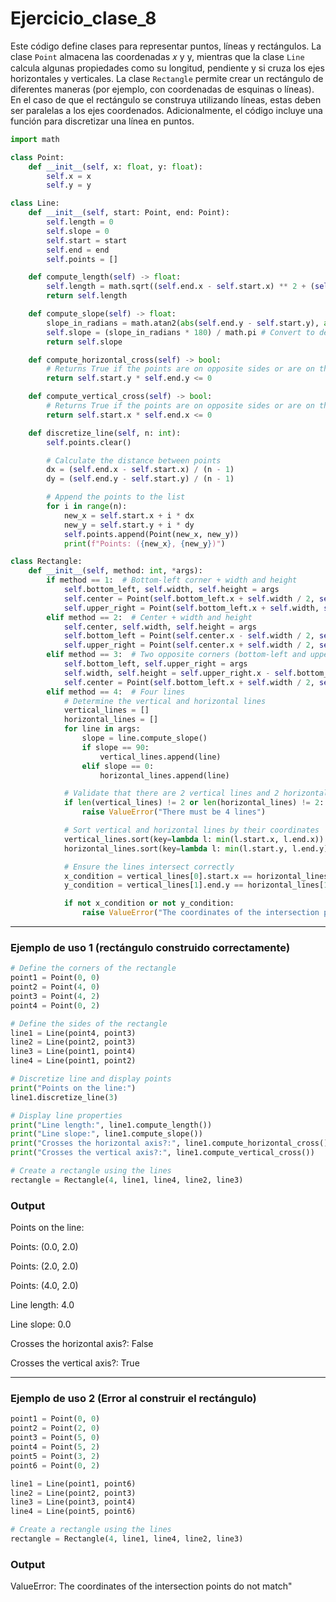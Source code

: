 # Ejercicio_clase_8

Este código define clases para representar puntos, líneas y rectángulos. La clase `Point` almacena las coordenadas 𝑥 y y, mientras que la clase `Line` calcula algunas propiedades como su longitud, pendiente y si cruza los ejes horizontales y verticales. La clase `Rectangle` permite crear un rectángulo de diferentes maneras (por ejemplo, con coordenadas de esquinas o líneas). En el caso de que el rectángulo se construya utilizando líneas, estas deben ser paralelas a los ejes coordenados. Adicionalmente, el código incluye una función para discretizar una línea en puntos. 

``` python
import math

class Point:
    def __init__(self, x: float, y: float):
        self.x = x
        self.y = y

class Line:
    def __init__(self, start: Point, end: Point):
        self.length = 0
        self.slope = 0
        self.start = start
        self.end = end
        self.points = []

    def compute_length(self) -> float:
        self.length = math.sqrt((self.end.x - self.start.x) ** 2 + (self.end.y - self.start.y) ** 2)
        return self.length

    def compute_slope(self) -> float:
        slope_in_radians = math.atan2(abs(self.end.y - self.start.y), abs(self.end.x - self.start.x))
        self.slope = (slope_in_radians * 180) / math.pi # Convert to degrees
        return self.slope

    def compute_horizontal_cross(self) -> bool:
        # Returns True if the points are on opposite sides or are on the horizontal axis
        return self.start.y * self.end.y <= 0

    def compute_vertical_cross(self) -> bool:
        # Returns True if the points are on opposite sides or are on the vertical axis
        return self.start.x * self.end.x <= 0

    def discretize_line(self, n: int):
        self.points.clear()

        # Calculate the distance between points
        dx = (self.end.x - self.start.x) / (n - 1)
        dy = (self.end.y - self.start.y) / (n - 1)

        # Append the points to the list
        for i in range(n):
            new_x = self.start.x + i * dx
            new_y = self.start.y + i * dy
            self.points.append(Point(new_x, new_y))
            print(f"Points: ({new_x}, {new_y})")

class Rectangle:
    def __init__(self, method: int, *args):
        if method == 1:  # Bottom-left corner + width and height
            self.bottom_left, self.width, self.height = args
            self.center = Point(self.bottom_left.x + self.width / 2, self.bottom_left.y + self.height / 2)
            self.upper_right = Point(self.bottom_left.x + self.width, self.bottom_left.y + self.height)
        elif method == 2:  # Center + width and height
            self.center, self.width, self.height = args
            self.bottom_left = Point(self.center.x - self.width / 2, self.center.y - self.height / 2)
            self.upper_right = Point(self.center.x + self.width / 2, self.center.y + self.height / 2)
        elif method == 3:  # Two opposite corners (bottom-left and upper-right)
            self.bottom_left, self.upper_right = args
            self.width, self.height = self.upper_right.x - self.bottom_left.x, self.upper_right.y - self.bottom_left.y
            self.center = Point(self.bottom_left.x + self.width / 2, self.bottom_left.y + self.height / 2)
        elif method == 4:  # Four lines
            # Determine the vertical and horizontal lines
            vertical_lines = []
            horizontal_lines = []
            for line in args:
                slope = line.compute_slope()
                if slope == 90:
                    vertical_lines.append(line)
                elif slope == 0:
                    horizontal_lines.append(line)

            # Validate that there are 2 vertical lines and 2 horizontal lines
            if len(vertical_lines) != 2 or len(horizontal_lines) != 2:
                raise ValueError("There must be 4 lines")

            # Sort vertical and horizontal lines by their coordinates
            vertical_lines.sort(key=lambda l: min(l.start.x, l.end.x))
            horizontal_lines.sort(key=lambda l: min(l.start.y, l.end.y))

            # Ensure the lines intersect correctly
            x_condition = vertical_lines[0].start.x == horizontal_lines[0].start.x or vertical_lines[0].start.x == horizontal_lines[0].end.x
            y_condition = vertical_lines[1].end.y == horizontal_lines[1].start.y or vertical_lines[1].end.y == horizontal_lines[1].end.y

            if not x_condition or not y_condition:
                raise ValueError("The coordinates of the intersection points do not match")
```

***


### Ejemplo de uso 1 (rectángulo construido correctamente)
``` python
# Define the corners of the rectangle
point1 = Point(0, 0)
point2 = Point(4, 0)
point3 = Point(4, 2)
point4 = Point(0, 2)

# Define the sides of the rectangle
line1 = Line(point4, point3)
line2 = Line(point2, point3)
line3 = Line(point1, point4)
line4 = Line(point1, point2)

# Discretize line and display points
print("Points on the line:")
line1.discretize_line(3)

# Display line properties
print("Line length:", line1.compute_length())
print("Line slope:", line1.compute_slope())
print("Crosses the horizontal axis?:", line1.compute_horizontal_cross())
print("Crosses the vertical axis?:", line1.compute_vertical_cross())

# Create a rectangle using the lines 
rectangle = Rectangle(4, line1, line4, line2, line3)
```

### Output
Points on the line:

Points: (0.0, 2.0)

Points: (2.0, 2.0)

Points: (4.0, 2.0)

Line length: 4.0

Line slope: 0.0

Crosses the horizontal axis?: False

Crosses the vertical axis?: True

***


### Ejemplo de uso 2 (Error al construir el rectángulo)
``` python
point1 = Point(0, 0)
point2 = Point(2, 0)
point3 = Point(5, 0)
point4 = Point(5, 2)
point5 = Point(3, 2)
point6 = Point(0, 2)

line1 = Line(point1, point6)
line2 = Line(point2, point3)
line3 = Line(point3, point4)
line4 = Line(point5, point6)

# Create a rectangle using the lines 
rectangle = Rectangle(4, line1, line4, line2, line3)
```

### Output
ValueError: The coordinates of the intersection points do not match"



